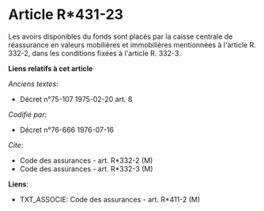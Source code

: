 # Article R*431-23

Les avoirs disponibles du fonds sont placés par la caisse centrale de réassurance en valeurs mobilières et immobilières
mentionnées à l'article R. 332-2, dans les conditions fixées à l'article R. 332-3.

**Liens relatifs à cet article**

_Anciens textes_:

  - Décret n°75-107 1975-02-20 art. 8

_Codifié par_:

  - Décret n°76-666 1976-07-16

_Cite_:

  - Code des assurances - art. R*332-2 (M)
  - Code des assurances - art. R*332-3 (M)

**Liens**:

  - TXT_ASSOCIE: Code des assurances - art. R*411-2 (M)
